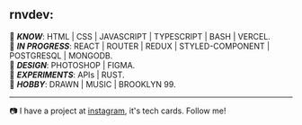 rnvdev:<br>
---
🔘  ***KNOW***: HTML | CSS | JAVASCRIPT | TYPESCRIPT | BASH | VERCEL.<br>
🔘  ***IN PROGRESS***: REACT | ROUTER | REDUX | STYLED-COMPONENT | POSTGRESQL | MONGODB.<br>
🔘  ***DESIGN***: PHOTOSHOP | FIGMA.<br>
🔘  ***EXPERIMENTS***: APIs | RUST.<br>
🔘  ***HOBBY***: DRAWN | MUSIC | BROOKLYN 99.<br>

---

📷 I have a project at <a href="http://instagram.com/rnvdev>instagram">instagram</a>, it's tech cards. Follow me!
